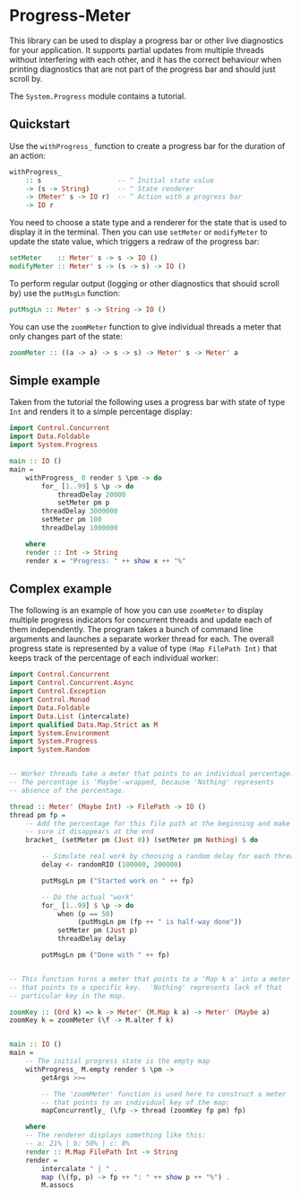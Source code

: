 Progress-Meter
==============

This library can be used to display a progress bar or other live
diagnostics for your application.  It supports partial updates from
multiple threads without interfering with each other, and it has the
correct behaviour when printing diagnostics that are not part of the
progress bar and should just scroll by.

The `System.Progress` module contains a tutorial.


Quickstart
----------

Use the `withProgress_` function to create a progress bar for the
duration of an action:

``` haskell
withProgress_
    :: s                   -- ^ Initial state value
    -> (s -> String)       -- ^ State renderer
    -> (Meter' s -> IO r)  -- ^ Action with a progress bar
    -> IO r
```

You need to choose a state type and a renderer for the state that is
used to display it in the terminal.  Then you can use `setMeter` or
`modifyMeter` to update the state value, which triggers a redraw of the
progress bar:

``` haskell
setMeter    :: Meter' s -> s -> IO ()
modifyMeter :: Meter' s -> (s -> s) -> IO ()
```

To perform regular output (logging or other diagnostics that should
scroll by) use the `putMsgLn` function:

``` haskell
putMsgLn :: Meter' s -> String -> IO ()
```

You can use the `zoomMeter` function to give individual threads a meter
that only changes part of the state:

``` haskell
zoomMeter :: ((a -> a) -> s -> s) -> Meter' s -> Meter' a
```


Simple example
--------------

Taken from the tutorial the following uses a progress bar with state of
type `Int` and renders it to a simple percentage display:

``` haskell
import Control.Concurrent
import Data.Foldable
import System.Progress

main :: IO ()
main =
    withProgress_ 0 render $ \pm -> do
        for_ [1..99] $ \p -> do
            threadDelay 20000
            setMeter pm p
        threadDelay 3000000
        setMeter pm 100
        threadDelay 1000000

    where
    render :: Int -> String
    render x = "Progress: " ++ show x ++ "%"
```


Complex example
---------------

The following is an example of how you can use `zoomMeter` to display
multiple progress indicators for concurrent threads and update each of
them independently.  The program takes a bunch of command line arguments
and launches a separate worker thread for each.  The overall progress
state is represented by a value of type `(Map FilePath Int)` that keeps
track of the percentage of each individual worker:

``` haskell
import Control.Concurrent
import Control.Concurrent.Async
import Control.Exception
import Control.Monad
import Data.Foldable
import Data.List (intercalate)
import qualified Data.Map.Strict as M
import System.Environment
import System.Progress
import System.Random


-- Worker threads take a meter that points to an individual percentage.
-- The percentage is 'Maybe'-wrapped, because 'Nothing' represents
-- absence of the percentage.

thread :: Meter' (Maybe Int) -> FilePath -> IO ()
thread pm fp =
    -- Add the percentage for this file path at the beginning and make
    -- sure it disappears at the end
    bracket_ (setMeter pm (Just 0)) (setMeter pm Nothing) $ do

        -- Simulate real work by choosing a random delay for each thread
        delay <- randomRIO (100000, 200000)

        putMsgLn pm ("Started work on " ++ fp)

        -- Do the actual "work"
        for_ [1..99] $ \p -> do
            when (p == 50)
                 (putMsgLn pm (fp ++ " is half-way done"))
            setMeter pm (Just p)
            threadDelay delay

        putMsgLn pm ("Done with " ++ fp)


-- This function turns a meter that points to a 'Map k a' into a meter
-- that points to a specific key.  'Nothing' represents lack of that
-- particular key in the map.

zoomKey :: (Ord k) => k -> Meter' (M.Map k a) -> Meter' (Maybe a)
zoomKey k = zoomMeter (\f -> M.alter f k)


main :: IO ()
main =
    -- The initial progress state is the empty map
    withProgress_ M.empty render $ \pm ->
        getArgs >>=

        -- The 'zoomMeter' function is used here to construct a meter
        -- that points to an individual key of the map:
        mapConcurrently_ (\fp -> thread (zoomKey fp pm) fp)

    where
    -- The renderer displays something like this:
    -- a: 21% | b: 50% | c: 8%
    render :: M.Map FilePath Int -> String
    render =
        intercalate " | " .
        map (\(fp, p) -> fp ++ ": " ++ show p ++ "%") .
        M.assocs
```
